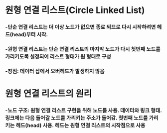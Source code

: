 # 원형 연결 리스트(Circle Linked List)
### -단순 연결 리스트는 더 이상 노드가 없으면 종료 되므로 다시 시작하려면 헤드(head)부터 시작.
### -원형 연결 리스트는 단순 연결 리스트의 마지막 노드가 다시 첫번째 노드를 가리키도록 설정되어 리스트 형태가 원 형태로 구성
### -장점: 데이터 삽에서 오버헤드가 발생하지 않음
# 원형 연결 리스트의 원리
### -노드 구조: 원형 연결 리스트 구현을 위해 노드를 사용. 데이터와 링크 형태. 링크에는 다음 들어갈 노드를 가리키는 주소가 들어감. 첫번째 노드를 가리키는 헤드(head) 사용. 헤드는 원형 연결 리스트의 시작점으로 사용
